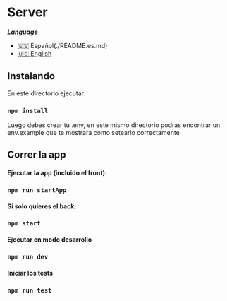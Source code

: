 # Server

**_Language_**

- 🇪🇸 Español(./README.es.md)
- [🇺🇸 English](./README.en.md)

## Instalando

En este directorio ejecutar:

### `npm install`

Luego debes crear tu .env, en este mismo directorio podras encontrar un env.example que te mostrara como setearlo correctamente

## Correr la app

#### Ejecutar la app (incluido el front):

### `npm run startApp`

#### Si solo quieres el back:

### `npm start`

#### Ejecutar en modo desarrollo

### `npm run dev`

#### Iniciar los tests

### `npm run test`

